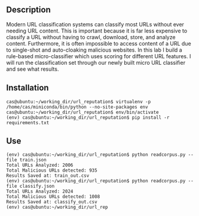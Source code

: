 ## Description 
Modern URL classification systems can classify most URLs without ever needing URL content. This is
important because it is far less expensive to classify a URL without having to crawl, download, store, and
analyze content. Furthermore, it is often impossible to access content of a URL due to single-shot and
auto-cloaking malicious websites. In this lab I build a rule-based micro-classifier which uses scoring for
different URL features. I will run the classification set through our newly built micro URL classifier and
see what results.

## Installation
```
cas@ubuntu:~/working_dir/url_reputation$ virtualenv -p /home/cas/miniconda/bin/python --no-site-packages env
cas@ubuntu:~/working_dir/url_reputation$ env/bin/activate
(env) cas@ubuntu:~/working_dir/url_reputation$ pip install -r requirements.txt
```
## Use
```
(env) cas@ubuntu:~/working_dir/url_reputation$ python readcorpus.py --file train.json
Total URLs Analyzed: 2006
Total Malicious URLs detected: 935
Results Saved at: train_out.csv
(env) cas@ubuntu:~/working_dir/url_reputation$ python readcorpus.py --file classify.json
Total URLs Analyzed: 2024
Total Malicious URLs detected: 1008
Results Saved at: classify_out.csv
(env) cas@ubuntu:~/working_dir/url_rep
```
